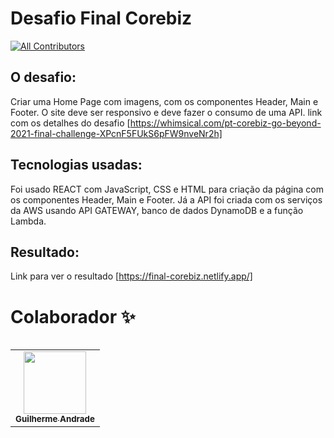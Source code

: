 # Desafio Final Corebiz

<!-- ALL-CONTRIBUTORS-BADGE:START - Do not remove or modify this section -->

[![All Contributors](https://img.shields.io/badge/all_contributors-1-orange.svg?style=flat-square)](#contributors)

<!-- ALL-CONTRIBUTORS-BADGE:END -->

## O desafio:
 Criar uma Home Page com imagens, com os componentes Header, Main e Footer. O site deve ser responsivo e deve fazer o consumo de uma API.
 link com os detalhes do desafio [https://whimsical.com/pt-corebiz-go-beyond-2021-final-challenge-XPcnF5FUkS6pFW9nveNr2h]



## Tecnologias usadas:
 Foi usado REACT com JavaScript, CSS e HTML para criação da página com os componentes Header, Main e Footer. 
 Já a API foi criada com os serviços da AWS usando API GATEWAY, banco de dados DynamoDB e a função Lambda.





## Resultado:

 Link para ver o resultado [https://final-corebiz.netlify.app/]





# Colaborador ✨

<table>
<table>
  <tr>
    <td align="center"><a href="https://github.com/guiaech"><img src="https://avatars.githubusercontent.com/u/83043492?v=4" width="100px;" alt=""/><br /><sub><b>Guilherme Andrade</b></sub></a></td>
  </tr>
</table>

